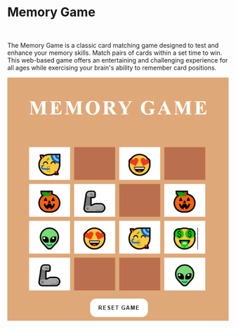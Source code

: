 <h1>Memory Game</h1>
<br />
<p>The Memory Game is a classic card matching game designed to test and enhance your memory skills. Match pairs of cards within a set time to win. This web-based game offers an entertaining and challenging experience for all ages while exercising your brain's ability to remember card positions.</p>

<img src="memorygame.PNG" />

